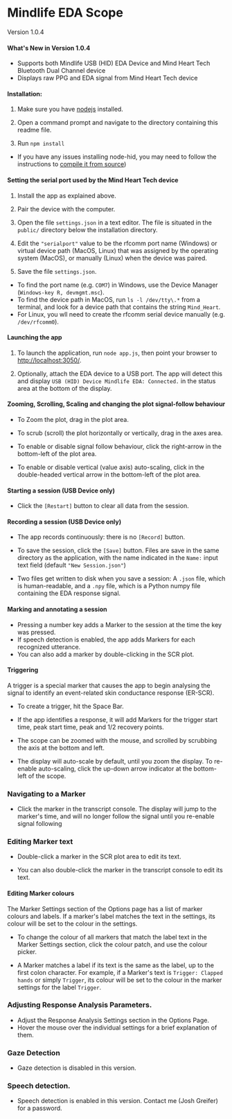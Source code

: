 # Mindlife EDA Scope
Version 1.0.4

#### What's New in Version 1.0.4
* Supports both Mindlife USB (HID) EDA Device and Mind Heart Tech Bluetooth Dual Channel device
* Displays raw PPG and EDA signal from Mind Heart Tech device


#### Installation:

1. Make sure you have [nodejs](https://nodejs.org/en/download/) installed.

1. Open a command prompt and navigate to the directory containing this readme file.

1. Run `npm install`

* If you have any issues installing node-hid, you may need to follow the  instructions to [compile it from source](https://www.npmjs.com/package/node-hid/v/0.5.2#compiling-from-source))

#### Setting the serial port used by the Mind Heart Tech device

1.  Install the app as explained above.

1.  Pair the device with the computer.

1.  Open the file `settings.json` in a text editor.  The file is situated in the `public/` directory below the installation directory.

1.  Edit the `"serialport"` value to be the rfcomm port name (Windows) or virtual device path (MacOS, Linux) that was assigned by the operating system (MacOS), or manually (Linux)  when the device was paired.

1.  Save the file `settings.json`.

*   To find the port name (e.g. `COM7`) in Windows, use the Device Manager (`Windows-key R, devmgmt.msc`).
*   To find the device path in MacOS, run `ls -l /dev/tty\.*` from a terminal, and look for a device path that contains the string `Mind_Heart`.
*   For Linux, you wll need to create the rfcomm serial device manually (e.g. `/dev/rfcomm0`).

#### Launching the app

1.  To launch the application, run `node app.js`,  then point your browser to [http://localhost:3050/](http://localhost:3050/).

1.  Optionally, attach the EDA device to a USB port.  The app will detect this and display `USB (HID) Device Mindlife EDA: Connected.` in the status area at the bottom of the display.

#### Zooming, Scrolling, Scaling and changing the plot signal-follow behaviour
* To Zoom the plot, drag in the plot area.

* To scrub (scroll) the plot horizontally or vertically,  drag in the axes area.

* To enable or disable signal follow behaviour, click the right-arrow in the bottom-left of the plot area.

* To enable or disable vertical (value axis) auto-scaling, click in the double-headed vertical arrow in the bottom-left of the plot area.


#### Starting a session (USB Device only)

* Click the `[Restart]` button to clear all data from the session.

#### Recording a session (USB Device only)
* The app records continuously: there is no `[Record]` button.   

* To save the session,  click the `[Save]` button.  Files are save in the same directory as the application, with the name indicated in the `Name:` input text field (default `"New Session.json"`)

* Two files get written to disk when you save a session:  A `.json` file, which is human-readable, and a `.npy` file, which is a Python numpy file containing the EDA response signal.


#### Marking and annotating a session
* Pressing a number key adds a Marker to the session at the time the key was pressed.
* If speech detection is enabled, the app adds Markers for each recognized utterance.
* You can also add a marker by double-clicking in the SCR plot.

#### Triggering 
A trigger is a special marker that causes the app to begin analysing the signal to identify an event-related skin conductance response (ER-SCR).

* To create a trigger,  hit the Space Bar.

* If the app identifies a response, it will add Markers for the trigger start time, peak start time, peak and 1/2 recovery points.

* The scope can be zoomed with the mouse, and scrolled by scrubbing the axis at the bottom and left.

* The display will auto-scale by default, until you zoom the display.  To re-enable auto-scaling, click the up-down arrow indicator at the bottom-left of the scope.

### Navigating to a Marker
* Click the marker in the transcript console.  The display will jump to the marker's time, and will no longer follow the signal until you re-enable signal following

### Editing Marker text
* Double-click a marker in the SCR plot area to edit its text.

* You can also double-click the marker in the transcript console to edit its text.

#### Editing Marker colours
The Marker Settings section of the Options page has a list of marker colours and labels.  If a marker's label matches the text in the settings, its colour will be set to the colour in the settings.

* To change the colour of all markers that match the label text in the Marker Settings section,  click the colour patch, and use the colour picker.

* A Marker matches a label if its text is the same as the label,  up to the first colon character. 
For example,  if a Marker's text is `Trigger: Clapped hands` or simply `Trigger`, its colour will be set to the colour in the marker settings for the label `Trigger`.

### Adjusting Response Analysis Parameters.
* Adjust the Response Analysis Settings section in the Options Page.
* Hover the mouse over the individual settings for a brief explanation of them.

### Gaze Detection
* Gaze detection is disabled in this version.

### Speech detection.
* Speech detection is enabled in this version.  Contact me (Josh Greifer) for a password.